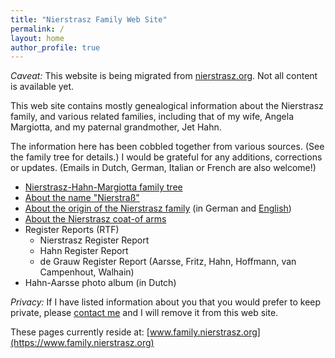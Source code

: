 ```yaml
---
title: "Nierstrasz Family Web Site"
permalink: /
layout: home
author_profile: true
---
```

*Caveat:* This website is being migrated from [nierstrasz.org](https://www.nierstrasz.org).
Not all content is available yet.

This web site contains mostly genealogical information about the Nierstrasz family, and various related families, including that of my wife, Angela Margiotta, and my paternal grandmother, Jet Hahn.

The information here has been cobbled together from various sources. (See the family tree for details.) I would be grateful for any additions, corrections or updates. (Emails in Dutch, German, Italian or French are also welcome!)

- [Nierstrasz-Hahn-Margiotta family tree](/tree)
- [About the name "Nierstraß"](/nierstrass)
- [About the origin of the Nierstrasz family](/origin) (in German and [English](/origin-en))
- [About the Nierstrasz coat-of arms](/crest)
- Register Reports (RTF)
	- Nierstrasz Register Report
	- Hahn Register Report
	- de Grauw Register Report (Aarsse, Fritz, Hahn, Hoffmann, van Campenhout, Walhain)
- Hahn-Aarsse photo album (in Dutch)

*Privacy:* If I have listed information about you that you would prefer to keep private, please [contact me](https://www.oscar.nierstrasz.org) and I will remove it from this web site.

These pages currently reside at: [www.family.nierstrasz.org](https://www.family.nierstrasz.org)


